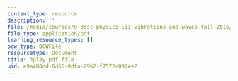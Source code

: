 ```yaml
---
content_type: resource
description: ''
file: /media/courses/8-03sc-physics-iii-vibrations-and-waves-fall-2016/e9a488cd6d669dfa29b2f7572c097ee2_RhIh1zw0-BM.pdf
file_type: application/pdf
learning_resource_types: []
ocw_type: OCWFile
resourcetype: Document
title: 3play pdf file
uid: e9a488cd-6d66-9dfa-29b2-f7572c097ee2
---
```

